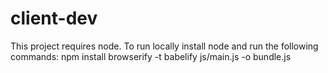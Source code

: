 # client-dev

This project requires node.
To run locally install node and run the following commands:
npm install
browserify -t babelify js/main.js -o bundle.js
